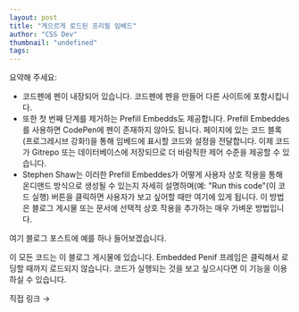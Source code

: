 ```yaml
---
layout: post
title: "게으르게 로드된 프리필 임베드"
author: "CSS Dev"
thumbnail: "undefined"
tags: 
---
```



요약해 주세요:

- 코드펜에 펜이 내장되어 있습니다. 코드펜에 펜을 만들어 다른 사이트에 포함시킵니다.
- 또한 첫 번째 단계를 제거하는 Prefill Embedds도 제공합니다. Prefill Embeddes를 사용하면 CodePen에 펜이 존재하지 않아도 됩니다. 페이지에 있는 코드 블록(프로그레시브 강화!)을 통해 임베드에 표시할 코드와 설정을 전달합니다. 이제 코드가 Gitrepo 또는 데이터베이스에 저장되므로 더 바람직한 제어 수준을 제공할 수 있습니다.
- Stephen Shaw는 이러한 Prefill Embeddes가 어떻게 사용자 상호 작용을 통해 온디맨드 방식으로 생성될 수 있는지 자세히 설명하며(예: "Run this code"(이 코드 실행) 버튼을 클릭하면 사용자가 보고 싶어할 때만 여기에 있게 됩니다. 이 방법은 블로그 게시물 또는 문서에 선택적 상호 작용을 추가하는 매우 가벼운 방법입니다.

여기 블로그 포스트에 예를 하나 들어보겠습니다.

이 모든 코드는 이 블로그 게시물에 있습니다. Embedded Penif 프레임은 클릭해서 로딩할 때까지 로드되지 않습니다. 코드가 실행되는 것을 보고 싶으시다면 이 기능을 이용하실 수 있습니다.

직접 링크 →